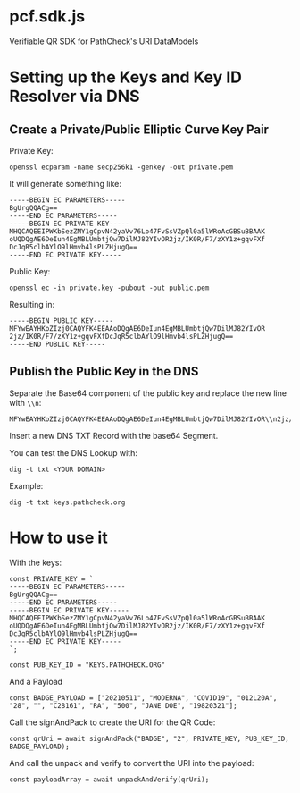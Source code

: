 # pcf.sdk.js
Verifiable QR SDK for PathCheck's URI DataModels

# Setting up the Keys and Key ID Resolver via DNS

## Create a Private/Public Elliptic Curve Key Pair

Private Key: 
```
openssl ecparam -name secp256k1 -genkey -out private.pem
```

It will generate something like:

```
-----BEGIN EC PARAMETERS-----
BgUrgQQACg==
-----END EC PARAMETERS-----
-----BEGIN EC PRIVATE KEY-----
MHQCAQEEIPWKbSezZMY1gCpvN42yaVv76Lo47FvSsVZpQl0a5lWRoAcGBSuBBAAK
oUQDQgAE6DeIun4EgMBLUmbtjQw7DilMJ82YIvOR2jz/IK0R/F7/zXY1z+gqvFXf
DcJqR5clbAYlO9lHmvb4lsPLZHjugQ==
-----END EC PRIVATE KEY-----
```

Public Key:
```
openssl ec -in private.key -pubout -out public.pem
```

Resulting in: 

```
-----BEGIN PUBLIC KEY-----
MFYwEAYHKoZIzj0CAQYFK4EEAAoDQgAE6DeIun4EgMBLUmbtjQw7DilMJ82YIvOR
2jz/IK0R/F7/zXY1z+gqvFXfDcJqR5clbAYlO9lHmvb4lsPLZHjugQ==
-----END PUBLIC KEY-----
```

## Publish the Public Key in the DNS

Separate the Base64 component of the public key and replace the new line with `\\n`: 

```
MFYwEAYHKoZIzj0CAQYFK4EEAAoDQgAE6DeIun4EgMBLUmbtjQw7DilMJ82YIvOR\\n2jz/IK0R/F7/zXY1z+gqvFXfDcJqR5clbAYlO9lHmvb4lsPLZHjugQ==
```

Insert a new DNS TXT Record with the base64 Segment. 

You can test the DNS Lookup with: 

```
dig -t txt <YOUR DOMAIN>
```

Example: 

```
dig -t txt keys.pathcheck.org
```

# How to use it

With the keys: 

```
const PRIVATE_KEY = `
-----BEGIN EC PARAMETERS-----
BgUrgQQACg==
-----END EC PARAMETERS-----
-----BEGIN EC PRIVATE KEY-----
MHQCAQEEIPWKbSezZMY1gCpvN42yaVv76Lo47FvSsVZpQl0a5lWRoAcGBSuBBAAK
oUQDQgAE6DeIun4EgMBLUmbtjQw7DilMJ82YIvOR2jz/IK0R/F7/zXY1z+gqvFXf
DcJqR5clbAYlO9lHmvb4lsPLZHjugQ==
-----END EC PRIVATE KEY-----
`;

const PUB_KEY_ID = "KEYS.PATHCHECK.ORG"
```

And a Payload 

```
const BADGE_PAYLOAD = ["20210511", "MODERNA", "COVID19", "012L20A", "28", "", "C28161", "RA", "500", "JANE DOE", "19820321"];
```

Call the signAndPack to create the URI for the QR Code: 

```
const qrUri = await signAndPack("BADGE", "2", PRIVATE_KEY, PUB_KEY_ID, BADGE_PAYLOAD);
````

And call the unpack and verify to convert the URI into the payload: 

```
const payloadArray = await unpackAndVerify(qrUri);
```
